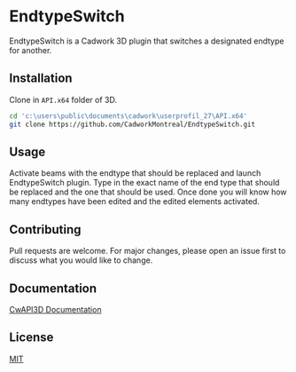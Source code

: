 # EndtypeSwitch

EndtypeSwitch is a Cadwork 3D plugin that switches a designated endtype for another.

## Installation

Clone in `API.x64` folder of 3D.

```bash
cd 'c:\users\public\documents\cadwork\userprofil_27\API.x64'
git clone https://github.com/CadworkMontreal/EndtypeSwitch.git
```

## Usage

Activate beams with the endtype that should be replaced and launch EndtypeSwitch plugin. Type in the exact name of the end type that should be replaced and the one that should be used. Once done you will know how many endtypes have been edited and the edited elements activated.

## Contributing

Pull requests are welcome. For major changes, please open an issue first to discuss what you would like to change.

## Documentation

[CwAPI3D Documentation](https://cwapi3d.readthedocs.io/)

## License
[MIT](https://choosealicense.com/licenses/mit/)
